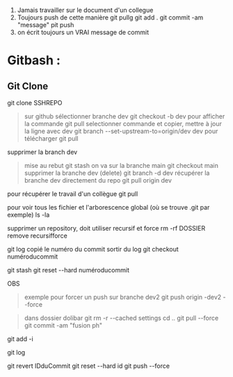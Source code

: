 1. Jamais travailler sur le document d'un collegue
2. Toujours push de cette manière
git pullg
git add .
git commit -am "message"
pit push
3. on écrit toujours un VRAI message de commit


# Gitbash : 

## Git Clone
git clone SSHREPO
> sur github sélectionner branche dev
git checkout -b dev
> pour afficher la commande
git pull
> selectionner commande et copier, mettre à jour la ligne avec dev
git branch --set-upstream-to=origin/dev dev
> pour télécharger
git pull



supprimer la branch dev
> mise au rebut
git stash 
> on va sur la branche main
git checkout main
> supprimer la branche dev (delete)
git branch -d dev
> récupérer la branche dev directement du repo
git pull origin dev

pour récupérer le travail d'un collègue
git pull


pour voir tous les fichier et l'arborescence global (où se trouve .git par exemple)
ls -la


supprimer un repository, doit utiliser recursif et force
rm -rf DOSSIER
remove recursifforce


git log
copié le numéro du commit
sortir du log
git checkout numéroducommit 


git stash
git reset --hard numéroducommit


OBS 
> exemple pour forcer un push sur branche dev2
git push origin -dev2 --force


> dans dossier dolibar
git rm -r --cached settings
cd ..
git pull --force
git commit -am "fusion ph"


git add -i


git log

git revert IDduCommit
git reset --hard id
git push --force

